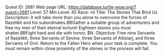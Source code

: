 Quest ID: 2681
Web page URL: https://database.turtle-wow.org/?quest=2681
Level: 57
Min Level: 45
Race: nil
Title: The Stones That Bind Us
Description: It will take more than you alone to overcome the forces of Razelikh and his subordinates.$B$BGather a suitable group of adventurers and free my men of their eternal torture! Eighteen stones you must shatter.$B$BFight hard and die with honor, $N.
Objective: Free nine Servants of Razelikh, three Servants of Sevine, three Servants of Allistarj, and three Servants of Grol. Return to the Fallen Hero when your task is complete. You must remain within close proximity of the stones or the process will fail.
